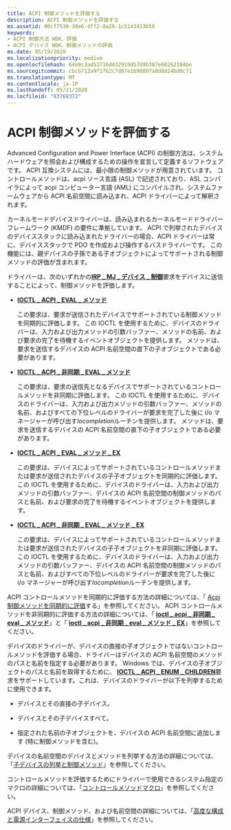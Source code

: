 ```yaml
---
title: ACPI 制御メソッドを評価する
description: ACPI 制御メソッドを評価する
ms.assetid: 00cf7530-30e6-4ff2-8a26-1c5143413b56
keywords:
- ACPI 制御方法 WDK、評価
- ACPI デバイス WDK、制御メソッドの評価
ms.date: 05/19/2020
ms.localizationpriority: medium
ms.openlocfilehash: 64e0c3ad53716d432919d5789b387e68262184be
ms.sourcegitcommit: cbcb712a9f1f62c7d67e1b98097a0d8d24bd0c71
ms.translationtype: MT
ms.contentlocale: ja-JP
ms.lasthandoff: 05/21/2020
ms.locfileid: "83769372"
---
```

# <a name="evaluating-acpi-control-methods"></a>ACPI 制御メソッドを評価する

Advanced Configuration and Power Interface (ACPI) の制御方法は、システムハードウェアを照会および構成するための操作を宣言して定義するソフトウェアです。 ACPI 互換システムには、最小限の制御メソッドが用意されています。 コントロールメソッドは、acpi ソース言語 (ASL) で記述されており、ASL コンパイラによって acpi コンピューター言語 (AML) にコンパイルされ、システムファームウェアから ACPI 名前空間に読み込まれ、ACPI ドライバーによって解釈されます。

カーネルモードデバイスドライバーは、読み込まれるカーネルモードドライバーフレームワーク (KMDF) の要件に準拠しています。 ACPI で列挙されたデバイスのデバイススタックに読み込まれたドライバーの場合、ACPI ドライバーは常に、デバイススタックで PDO を作成および操作するバスドライバーです。 この機能には、親デバイスの子孫である子オブジェクトによってサポートされる制御メソッドの評価が含まれます。

ドライバーは、次のいずれかの[**IRP \_ MJ \_ デバイス \_ 制御**](https://docs.microsoft.com/windows-hardware/drivers/kernel/irp-mj-device-control)要求をデバイスに送信することによって、制御メソッドを評価します。

- [**IOCTL \_ ACPI \_ EVAL \_ メソッド**](https://docs.microsoft.com/windows-hardware/drivers/ddi/acpiioct/ni-acpiioct-ioctl_acpi_eval_method)

    この要求は、要求が送信されたデバイスでサポートされている制御メソッドを同期的に評価します。 この IOCTL を使用するために、デバイスのドライバーは、入力および出力メソッドの引数バッファー、メソッドの名前、および要求の完了を待機するイベントオブジェクトを提供します。 メソッドは、要求を送信するデバイスの ACPI 名前空間の直下の子オブジェクトである必要があります。

- [**IOCTL \_ ACPI \_ 非同期 \_ EVAL \_ メソッド**](https://docs.microsoft.com/windows-hardware/drivers/ddi/acpiioct/ni-acpiioct-ioctl_acpi_async_eval_method)

    この要求は、要求の送信先となるデバイスでサポートされているコントロールメソッドを非同期に評価します。 この IOCTL を使用するために、デバイスのドライバーは、入力および出力メソッドの引数バッファー、メソッドの名前、およびすべての下位レベルのドライバーが要求を完了した後に i/o マネージャーが呼び出す*Iocompletion*ルーチンを提供します。 メソッドは、要求を送信するデバイスの ACPI 名前空間の直下の子オブジェクトである必要があります。

- [**IOCTL \_ ACPI \_ EVAL \_ メソッド \_ EX**](https://docs.microsoft.com/windows-hardware/drivers/ddi/acpiioct/ni-acpiioct-ioctl_acpi_eval_method_ex)

    この要求は、デバイスによってサポートされているコントロールメソッドまたは要求が送信されたデバイスの子子オブジェクトを同期的に評価します。 この IOCTL を使用するために、デバイスのドライバーは、入力および出力メソッドの引数バッファー、デバイスの ACPI 名前空間の制御メソッドのパスと名前、および要求の完了を待機するイベントオブジェクトを提供します。

- [**IOCTL \_ ACPI \_ 非同期 \_ EVAL \_ メソッド \_ EX**](https://docs.microsoft.com/windows-hardware/drivers/ddi/acpiioct/ni-acpiioct-ioctl_acpi_async_eval_method_ex)

    この要求は、デバイスによってサポートされているコントロールメソッドまたは要求が送信されたデバイスの子子オブジェクトを非同期に評価します。 この IOCTL を使用するために、デバイスのドライバーは、入力および出力メソッドの引数バッファー、デバイスの ACPI 名前空間の制御メソッドのパスと名前、およびすべての下位レベルのドライバーが要求を完了した後に i/o マネージャーが呼び出す*Iocompletion*ルーチンを提供します。

ACPI コントロールメソッドを同期的に評価する方法の詳細については、「 [Acpi 制御メソッドを同期的に評価](evaluating-acpi-control-methods-synchronously.md)する」を参照してください。 ACPI コントロールメソッドを非同期的に評価する方法の詳細については、「 [**ioctl \_ acpi \_ 非同期 \_ eval \_ メソッド**](https://docs.microsoft.com/windows-hardware/drivers/ddi/acpiioct/ni-acpiioct-ioctl_acpi_async_eval_method)」と「 [**ioctl \_ acpi \_ 非同期 \_ eval \_ メソッド \_ EX**](https://docs.microsoft.com/windows-hardware/drivers/ddi/acpiioct/ni-acpiioct-ioctl_acpi_async_eval_method_ex)」を参照してください。

デバイスのドライバーが、デバイスの直接の子オブジェクトではないコントロールメソッドを評価する場合、ドライバーはデバイスの ACPI 名前空間のメソッドのパスと名前を指定する必要があります。 Windows では、デバイスの子オブジェクトのパスと名前を取得するために、 [**IOCTL \_ ACPI \_ ENUM \_ CHILDREN**](https://docs.microsoft.com/windows-hardware/drivers/ddi/acpiioct/ni-acpiioct-ioctl_acpi_enum_children)要求をサポートしています。これは、デバイスのドライバーが以下を列挙するために使用できます。

- デバイスとその直接の子デバイス。

- デバイスとその子デバイスすべて。

- 指定された名前の子オブジェクトを、デバイスの ACPI 名前空間に追加します (特に制御メソッドを含む)。

デバイスの名前空間のデバイスとメソッドを列挙する方法の詳細については、「[子デバイスの列挙と制御メソッド](enumerating-child-devices-and-control-methods.md)」を参照してください。

コントロールメソッドを評価するためにドライバーで使用できるシステム指定のマクロの詳細については、「[コントロールメソッドマクロ](control-method-macros.md)」を参照してください。

ACPI デバイス、制御メソッド、および名前空間の詳細については、「[高度な構成と電源インターフェイスの仕様](https://uefi.org/specifications)」を参照してください。
